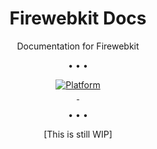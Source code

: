 <p align="center">
    <h1 align="center">Firewebkit Docs</h1>
    <p align="center">Documentation for Firewebkit</p>
</p>

<p align="center">
    •   •   •
</p>

<p align="center">
  <a aria-label="Platform Status" href="https://console.firewebkit.com">
    <img alt="Platform" src="https://img.shields.io/website?down_color=red&down_message=down&label=platform&style=for-the-badge&up_color=green&up_message=online&url=https%3A%2F%2Fconsole.firewebkit.com">
  </a>
  <br/>
  <a aria-label="NPM version" href="https://www.npmjs.com/package/firewebkit-functions">
    <img alt="" src="https://img.shields.io/npm/v/firewebkit-functions.svg?style=for-the-badge&labelColor=000000&label=firewebkit-functions">
  </a>
  <a aria-label="NPM version" href="https://www.npmjs.com/package/firewebkit-cli">
    <img alt="" src="https://img.shields.io/npm/v/firewebkit-cli.svg?style=for-the-badge&labelColor=000000&label=firewebkit-cli">
  </a>
  <br/>
  <a aria-label="Donate via PayPal" href="https://amrayn.com/donate">
    <img alt="" src="https://img.shields.io/static/v1?label=Donate&message=PayPal&color=purple&style=for-the-badge&labelColor=000000">
  </a>
</p>

<p align="center">
    •   •   •
</p>


<p align="center">
[This is still WIP]
</p>
